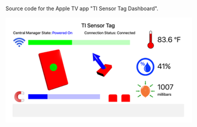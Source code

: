 Source code for the Apple TV app "TI Sensor Tag Dashboard".
<br />
<br />
![TI Sensor Tag](Artwork/Screenshot.png?raw=true)

